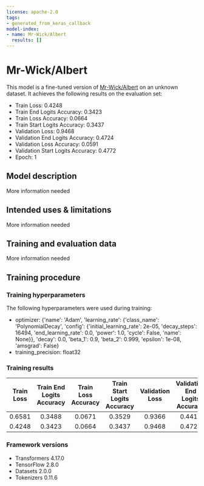 ```yaml
---
license: apache-2.0
tags:
- generated_from_keras_callback
model-index:
- name: Mr-Wick/Albert
  results: []
---
```


<!-- This model card has been generated automatically according to the information Keras had access to. You should
probably proofread and complete it, then remove this comment. -->

# Mr-Wick/Albert

This model is a fine-tuned version of [Mr-Wick/Albert](https://huggingface.co/Mr-Wick/Albert) on an unknown dataset.
It achieves the following results on the evaluation set:
- Train Loss: 0.4248
- Train End Logits Accuracy: 0.3423
- Train Loss Accuracy: 0.0664
- Train Start Logits Accuracy: 0.3437
- Validation Loss: 0.9468
- Validation End Logits Accuracy: 0.4724
- Validation Loss Accuracy: 0.0591
- Validation Start Logits Accuracy: 0.4772
- Epoch: 1

## Model description

More information needed

## Intended uses & limitations

More information needed

## Training and evaluation data

More information needed

## Training procedure

### Training hyperparameters

The following hyperparameters were used during training:
- optimizer: {'name': 'Adam', 'learning_rate': {'class_name': 'PolynomialDecay', 'config': {'initial_learning_rate': 2e-05, 'decay_steps': 16494, 'end_learning_rate': 0.0, 'power': 1.0, 'cycle': False, 'name': None}}, 'decay': 0.0, 'beta_1': 0.9, 'beta_2': 0.999, 'epsilon': 1e-08, 'amsgrad': False}
- training_precision: float32

### Training results

| Train Loss | Train End Logits Accuracy | Train Loss Accuracy | Train Start Logits Accuracy | Validation Loss | Validation End Logits Accuracy | Validation Loss Accuracy | Validation Start Logits Accuracy | Epoch |
|:----------:|:-------------------------:|:-------------------:|:---------------------------:|:---------------:|:------------------------------:|:------------------------:|:--------------------------------:|:-----:|
| 0.6581     | 0.3488                    | 0.0671              | 0.3529                      | 0.9366          | 0.4415                         | 0.0657                   | 0.4486                           | 0     |
| 0.4248     | 0.3423                    | 0.0664              | 0.3437                      | 0.9468          | 0.4724                         | 0.0591                   | 0.4772                           | 1     |


### Framework versions

- Transformers 4.17.0
- TensorFlow 2.8.0
- Datasets 2.0.0
- Tokenizers 0.11.6
